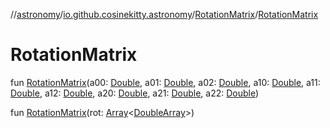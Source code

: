 //[astronomy](../../../index.md)/[io.github.cosinekitty.astronomy](../index.md)/[RotationMatrix](index.md)/[RotationMatrix](-rotation-matrix.md)

# RotationMatrix

fun [RotationMatrix](-rotation-matrix.md)(a00: [Double](https://kotlinlang.org/api/latest/jvm/stdlib/kotlin/-double/index.html), a01: [Double](https://kotlinlang.org/api/latest/jvm/stdlib/kotlin/-double/index.html), a02: [Double](https://kotlinlang.org/api/latest/jvm/stdlib/kotlin/-double/index.html), a10: [Double](https://kotlinlang.org/api/latest/jvm/stdlib/kotlin/-double/index.html), a11: [Double](https://kotlinlang.org/api/latest/jvm/stdlib/kotlin/-double/index.html), a12: [Double](https://kotlinlang.org/api/latest/jvm/stdlib/kotlin/-double/index.html), a20: [Double](https://kotlinlang.org/api/latest/jvm/stdlib/kotlin/-double/index.html), a21: [Double](https://kotlinlang.org/api/latest/jvm/stdlib/kotlin/-double/index.html), a22: [Double](https://kotlinlang.org/api/latest/jvm/stdlib/kotlin/-double/index.html))

fun [RotationMatrix](-rotation-matrix.md)(rot: [Array](https://kotlinlang.org/api/latest/jvm/stdlib/kotlin/-array/index.html)&lt;[DoubleArray](https://kotlinlang.org/api/latest/jvm/stdlib/kotlin/-double-array/index.html)&gt;)
